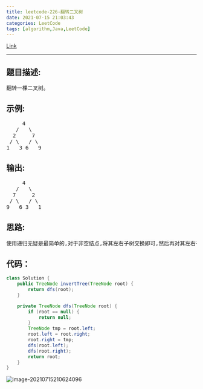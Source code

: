 ```yaml
---
title: leetcode-226-翻转二叉树
date: 2021-07-15 21:03:43
categories: LeetCode
tags: [algorithm,Java,LeetCode]
---
```


[Link](https://leetcode-cn.com/problems/invert-binary-tree/)

<hr/>

## 题目描述:

<pre>
翻转一棵二叉树。
</pre>

## 示例:

<pre>
     4
   /   \
  2     7
 / \   / \
1   3 6   9
</pre>

## 输出:

<pre>
     4
   /   \
  7     2
 / \   / \
9   6 3   1
</pre>

## 思路:

<pre>
使用递归无疑是最简单的,对于非空结点,将其左右子树交换即可,然后再对其左右子树执行上述操作即可。
</pre>

## 代码：

```java
class Solution {
    public TreeNode invertTree(TreeNode root) {
        return dfs(root);
    }

    private TreeNode dfs(TreeNode root) {
        if (root == null) {
            return null;
        }
        TreeNode tmp = root.left;
        root.left = root.right;
        root.right = tmp;
        dfs(root.left);
        dfs(root.right);
        return root;
    }
}
```

![image-20210715210624096](https://gitee.com/cao_ziqiang/img/raw/master/20210715210624.png)

